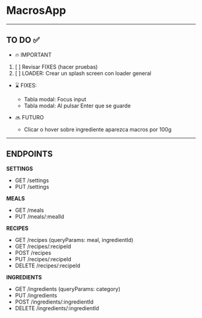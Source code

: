 # MacrosApp

---

## TO DO ✅

- 🔥 IMPORTANT
 1. [ ] Revisar FIXES (hacer pruebas)
 2. [ ] LOADER: Crear un splash screen con loader general

- ⌛ FIXES:
  - Tabla modal: Focus input
  - Tabla modal: Al pulsar Enter que se guarde

- 🔜 FUTURO
  - Clicar o hover sobre ingrediente aparezca macros por 100g
---



## ENDPOINTS

**SETTINGS**
- GET /settings
- PUT /settings

**MEALS**
- GET /meals
- PUT /meals/:mealId

**RECIPES**
- GET /recipes (queryParams: meal, ingredientId)
- GET /recipes/:recipeId
- POST /recipes
- PUT /recipes/:recipeId
- DELETE /recipes/:recipeId

**INGREDIENTS**
- GET /ingredients (queryParams: category)
- PUT /ingredients
- POST /ingredients/:ingredientId
- DELETE /ingredients/:ingredientId
